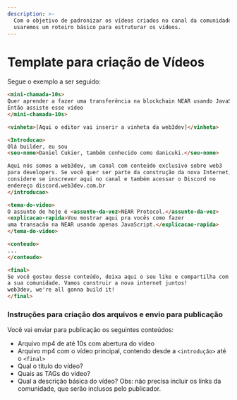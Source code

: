 ```yaml
---
description: >-
  Com o objetivo de padronizar os vídeos criados no canal da comunidade,
  usaremos um roteiro básico para estruturar os vídeos.
---
```


# Template para criação de Vídeos

Segue o exemplo a ser seguido:

```html
<mini-chamada-10s>
Quer aprender a fazer uma transferência na blockchain NEAR usando JavaScript? 
Então assiste esse vídeo
</mini-chamada-10s>

<vinheta>[Aqui o editor vai inserir a vinheta da web3dev]</vinheta>

<Introducao>
Olá builder, eu sou 
<seu-nome>Daniel Cukier, também conhecido como danicuki.</seu-nome> 

Aqui nós somos a web3dev, um canal com conteúdo exclusivo sobre web3 
para developers. Se você quer ser parte da construção da nova Internet, 
considere se inscrever aqui no canal e também acessar o Discord no 
endereço discord.web3dev.com.br 
</introducao>

<tema-do-video>
O assunto de hoje é <assunto-da-vez>NEAR Protocol.</assunto-da-vez>
<explicacao-rapida>Vou mostrar aqui pra vocês como fazer 
uma transacão na NEAR usando apenas JavaScript.</explicacao-rapida>
</tema-do-video>

<conteudo>
...
</conteudo>

<final>
Se você gostou desse conteúdo, deixa aqui o seu like e compartilha com 
a sua comunidade. Vamos construir a nova internet juntos! 
web3dev, we're all gonna build it!
</final>
```

### Instruções para criação dos arquivos e envio para publicação

Você vai enviar para publicação os seguintes conteúdos:

* Arquivo mp4 de até 10s com abertura do vídeo
* Arquivo mp4 com o vídeo principal, contendo desde a `<introdução>` até o `<final>`&#x20;
* Qual o título do vídeo?
* Quais as TAGs do vídeo?
* Qual a descrição básica do vídeo? Obs: não precisa incluir os links da comunidade, que serão inclusos pelo publicador.
